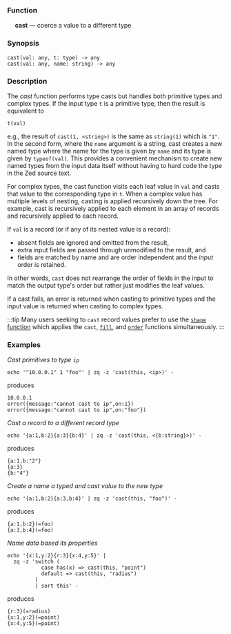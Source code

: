 ### Function

&emsp; **cast** &mdash; coerce a value to a different type

### Synopsis

```
cast(val: any, t: type) -> any
cast(val: any, name: string) -> any
```

### Description

The _cast_ function performs type casts but handles both primitive types and
complex types.  If the input type `t` is a primitive type, then the result
is equivalent to
```
t(val)
```
e.g., the result of `cast(1, <string>)` is the same as `string(1)` which is `"1"`.
In the second form, where the `name` argument is a string, cast creates
a new named type where the name for the type is given by `name` and its
type is given by `typeof(val)`.  This provides a convenient mechanism
to create new named types from the input data itself without having to
hard code the type in the Zed source text.

For complex types, the cast function visits each leaf value in `val` and
casts that value to the corresponding type in `t`.
When a complex value has multiple levels of nesting,
casting is applied recursively down the tree.  For example, cast is recursively
applied to each element in an array of records and recursively applied to each record.

If `val` is a record (or if any of its nested value is a record):
* absent fields are ignored and omitted from the result,
* extra input fields are passed through unmodified to the result, and
* fields are matched by name and are order independent and the _input_ order is retained.

In other words, `cast` does not rearrange the order of fields in the input
to match the output type's order but rather just modifies the leaf values.

If a cast fails, an error is returned when casting to primitive types
and the input value is returned when casting to complex types.

:::tip
Many users seeking to `cast` record values prefer to use the
[`shape` function](./shape.md) which applies the `cast`, [`fill`](./fill.md),
and [`order`](./order.md) functions simultaneously.
:::

### Examples

_Cast primitives to type `ip`_
```mdtest-command
echo '"10.0.0.1" 1 "foo"' | zq -z 'cast(this, <ip>)' -
```
produces
```mdtest-output
10.0.0.1
error({message:"cannot cast to ip",on:1})
error({message:"cannot cast to ip",on:"foo"})
```

_Cast a record to a different record type_
```mdtest-command
echo '{a:1,b:2}{a:3}{b:4}' | zq -z 'cast(this, <{b:string}>)' -
```
produces
```mdtest-output
{a:1,b:"2"}
{a:3}
{b:"4"}
```

_Create a name a typed and cast value to the new type_
```mdtest-command
echo '{a:1,b:2}{a:3,b:4}' | zq -z 'cast(this, "foo")' -
```
produces
```mdtest-output
{a:1,b:2}(=foo)
{a:3,b:4}(=foo)
```

_Name data based its properties_
```mdtest-command
echo '{x:1,y:2}{r:3}{x:4,y:5}' |
  zq -z 'switch (
           case has(x) => cast(this, "point")
           default => cast(this, "radius")
         )
         | sort this' -
```
produces
```mdtest-output
{r:3}(=radius)
{x:1,y:2}(=point)
{x:4,y:5}(=point)
```
